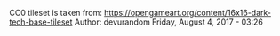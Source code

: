 CC0 tileset is taken from: https://opengameart.org/content/16x16-dark-tech-base-tileset
Author: devurandom
Friday, August 4, 2017 - 03:26